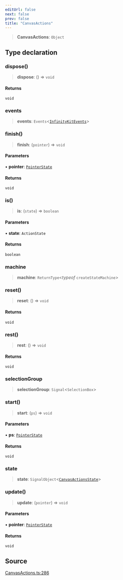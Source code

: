 ```yaml
---
editUrl: false
next: false
prev: false
title: "CanvasActions"
---
```


> **CanvasActions**: `Object`

## Type declaration

### dispose()

> **dispose**: () => `void`

#### Returns

`void`

### events

> **events**: `Events`\<[`InfinityKitEvents`](InfinityKitEvents.md)\>

### finish()

> **finish**: (`pointer`) => `void`

#### Parameters

• **pointer**: [`PointerState`](PointerState.md)

#### Returns

`void`

### is()

> **is**: (`state`) => `boolean`

#### Parameters

• **state**: `ActionState`

#### Returns

`boolean`

### machine

> **machine**: `ReturnType`\<*typeof* `createStateMachine`\>

### reset()

> **reset**: () => `void`

#### Returns

`void`

### rest()

> **rest**: () => `void`

#### Returns

`void`

### selectionGroup

> **selectionGroup**: `Signal`\<`SelectionBox`\>

### start()

> **start**: (`ps`) => `void`

#### Parameters

• **ps**: [`PointerState`](PointerState.md)

#### Returns

`void`

### state

> **state**: `SignalObject`\<[`CanvasActionsState`](CanvasActionsState.md)\>

### update()

> **update**: (`pointer`) => `void`

#### Parameters

• **pointer**: [`PointerState`](PointerState.md)

#### Returns

`void`

## Source

[CanvasActions.ts:286](https://github.com/nodenogg-in/alpha-p2p/blob/e67ec671029681998b21c00dacae8274d719c056/packages/infinitykit/src/CanvasActions.ts#L286)
